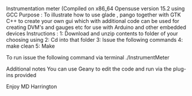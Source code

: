 Instrumentation meter (Compiled on x86_64  Opensuse version 15.2  using GCC 
Purpose : 
To illustrate  how to use glade , pango together  with GTK C++ to create your own  gui which with additional code can be used for creating DVM's and gauges etc for use with Arduino  and other embedded devices
Instructions :
1: Download and unzip contents to folder of your choosing using 
2: Cd into that folder
3: Issue the following commands 
4: make clean 
5: Make 

To run issue the following command via terminal 
./InstrumentMeter


Additional notes 
You can use Geany to edit the code and run via the  plug-ins provided 

Enjoy  MD Harrington 
